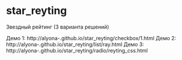 star_reyting
============

Звездный рейтинг (3 варианта решений)

Демо 1: http://alyona-.github.io/star_reyting/checkbox/1.html
Демо 2: http://alyona-.github.io/star_reyting/list/ray.html
Демо 3: http://alyona-.github.io/star_reyting/radio/reyting_css.html
